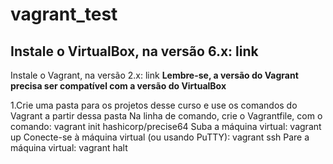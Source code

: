# vagrant_test

## Instale o VirtualBox, na versão 6.x: link

Instale o Vagrant, na versão 2.x: link
**Lembre-se, a versão do Vagrant precisa ser compatível com a versão do VirtualBox**

 1.Crie uma pasta para os projetos desse curso e use os comandos do Vagrant a partir dessa pasta
  Na linha de comando, crie o Vagrantfile, com o comando:
vagrant init hashicorp/precise64
Suba a máquina virtual:
vagrant up
Conecte-se à máquina virtual (ou usando PuTTY):
vagrant ssh
Pare a máquina virtual:
vagrant halt
